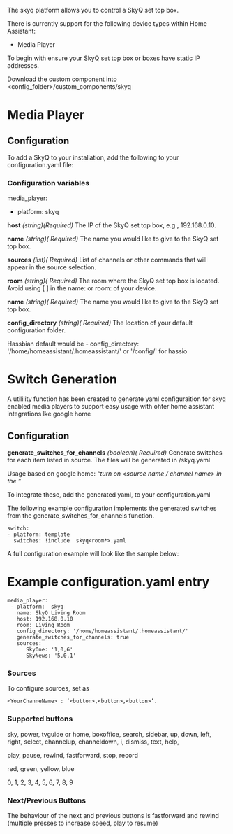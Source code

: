 The skyq platform allows you to control a SkyQ  set top box.

There is currently support for the following device types within Home Assistant:

-   Media Player

To begin with ensure your  SkyQ  set top box or boxes have static IP addresses.

Download the custom component into <config_folder>/custom_components/skyq

# Media Player

## Configuration

To add a  SkyQ  to your installation, add the following to your configuration.yaml file:

### Configuration variables

media_player:
-  platform:  skyq

**host**
_(string)(Required)_
The IP of the  SkyQ  set top box, e.g., 192.168.0.10.

**name**
_(string)( Required)_
The name you would like to give to the  SkyQ  set top box.

**sources**
_(list)( Required)_
List of channels or other commands that will appear in the source selection.

**room**
_(string)( Required)_
The room where the  SkyQ  set top box is located. 
Avoid using [ ] in the name: or room: of your device.

**name**
_(string)( Required)_
The name you would like to give to the  SkyQ  set top box.

**config_directory**
_(string)( Required)_
The location of your default configuration folder.

Hassbian default would be -  config_directory: '/home/homeassistant/.homeassistant/'
or 
'/config/' for hassio

# Switch Generation
A utilility function has been created to generate yaml configuraition for skyq enabled media players to support easy usage with ohter home assistant integrations lke google home

## Configuration

**generate_switches_for_channels**
_(boolean)( Required)_
Generate switches for each item listed in source.
The files will be generated in <config folder>/skyq<room>.yaml

Usage based on google home:  _“turn on <source name / channel name> in the ”_

To integrate these, add the generated  yaml, to your  configuration.yaml

The following example configuration implements the generated switches from the generate_switches_for_channels function.
```
switch:
- platform: template
  switches: !include  skyq<room*>.yaml
```

A full configuration example will look like the sample below:

# Example  configuration.yaml  entry
```
media_player:
 - platform:  skyq
   name: SkyQ Living Room
   host: 192.168.0.10
   room: Living Room
   config_directory: '/home/homeassistant/.homeassistant/'
   generate_switches_for_channels: true
   sources:
      SkyOne: '1,0,6'
      SkyNews: '5,0,1'
```

### Sources

To configure sources, set as 
```
<YourChanneName> : ‘<button>,<button>,<button>’.
```
### Supported buttons

sky, power,  tvguide  or home,  boxoffice, search, sidebar, up, down, left, right, select,  channelup,  channeldown,  i, dismiss, text, help,

play, pause, rewind,  fastforward, stop, record

red, green, yellow, blue

0, 1, 2, 3, 4, 5, 6, 7, 8, 9

### Next/Previous Buttons

The behaviour of the next and previous buttons is  fastforward  and rewind (multiple presses to increase speed, play to resume)

